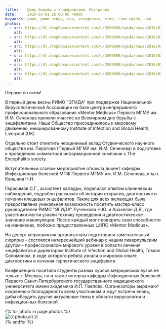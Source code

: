 ```yaml
---
title:    День борьбы с энцефалитами. Пострелиз
date:     2016-03-01 16:00:00 +0000
keywords: римо, римо эгида, нва, энцефалиты, rimo, rimo egida, nva
photos:
  - src: https://dl.dropboxusercontent.com/u/3599809/egida/news/2016/03/01/photo_1.jpg
    alt:
  - src: https://dl.dropboxusercontent.com/u/3599809/egida/news/2016/03/01/photo_2.jpg
    alt:
  - src: https://dl.dropboxusercontent.com/u/3599809/egida/news/2016/03/01/photo_3.jpg
    alt:
  - src: https://dl.dropboxusercontent.com/u/3599809/egida/news/2016/03/01/photo_4.jpg
    alt:
  - src: https://dl.dropboxusercontent.com/u/3599809/egida/news/2016/03/01/photo_5.jpg
    alt:
  - src: https://dl.dropboxusercontent.com/u/3599809/egida/news/2016/03/01/photo_6.jpg
    alt:
---
```


Первые во всем!

В первый день весны РИМО "ЭГИДА" при поддержке Национальной Вирусологической Ассоциации на базе центра непрерывного профессионального образования «Mentor Medicus» Первого МГМУ им. И.М. Сеченова приняли участие во Всемирном дне борьбы с энцефалитами. Наше Общество присоединилось к мировому движению, инициированному Institute of Infection and Global Health, Liverpool (UK).

<!--more-->

Отдельно стоит отметить неоценимый вклад Студенческого научного общества им. Пирогова (Первый МГМУ им. И.М. Сеченова) в подготовке к проведению совместной информационной компании с The Encephalitis society.

Вступительным словом мероприятие открыла доцент кафедры Инфекционных болезней МПФ Первого МГМУ им. И.М. Сеченова, к.м.н. Каншина Н.Н.

Герасимов С.Г., ассистент кафедры, поделился опытом клинических наблюдений, подробно рассказав об истории открытия, диагностике и лечении клещевых энцефалитов.
Также для всех желающих была предоставлена уникальная возможность посетить мастер-класс руководителей РИМО "ЭГИДА" Лученкова Н.Ю. и Аракелян Д.В., где участники могли узнали технику проведения и диагностическое значение манипуляции. После каждый мог проверить свои способности на манекенах, любезно предоставленных ЦНПО «Mentor Medicus».

На десерт мероприятия организаторы подготовили замечательный сюрприз - состоялся интереснейший вебинар с нашим ливерпульским другом - профессионалом мирового уровня в области лечения энцефалитов и директором Institute of Infection and Global Health, Томом Соломоном, в ходе которого ребята узнали о мировом опыте диагностики и лечения герпетического энцефалита.

Конференцию посетили студенты разных курсов медицинских вузов не только г. Москвы, но и также интерны кафедры Инфекционных болезней Первого Санкт-Петербургского государственного медицинского университета имени академика И.П. Павлова.
Организаторы выражают искреннюю благодарность всем участникам и ждут встречи вновь, дабы обсудить другие актуальные темы в области вирусологии и инфекционных болезней.

<div id="owl-post" class="owl-carousel">
    {% for photo in page.photos %}
        <div class="item"><img src="{{ photo.src }}" alt="{{ photo.alt }}"></div>
    {% endfor %}
</div>
